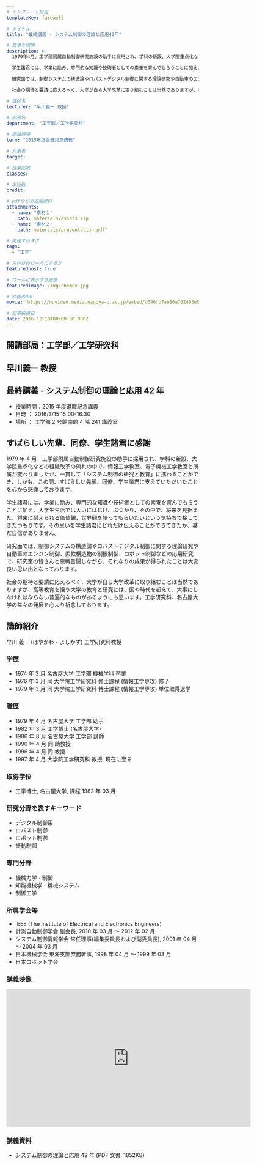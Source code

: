 ```yaml
---
# テンプレート指定
templateKey: farewell

# タイトル
title: "最終講義 - システム制御の理論と応用42年"

# 簡単な説明
description: >-
  1979年4月、工学部附属自動制御研究施設の助手に採用され、学科の新設、大学院重点化などの組織改革の流れの中で、情報工学教室、電子機械工学教室と所属が変わりましたが、一貫して「システム制御の研究と教育」に携わることができ、しかも、この間、すばらしい先輩、同僚、学生諸君に支えていただいたことを心から感謝しております。 

  学生諸君には、学業に励み、専門的な知識や技術者としての素養を育んでもらうことに加え、大学生生活では大いにはじけ、ぶつかり、その中で、将来を見据えた、将来に耐えられる価値観、世界観を培ってもらいたいという気持ちで接してきたつもりです。その思いを学生諸君にどれだけ伝えることができてきたか、甚だ自信がありません。 

  研究面では、制御システムの構造論やロバストデジタル制御に関する理論研究や自動車のエンジン制御、柔軟構造物の制振制御、ロボット制御などの応用研究で、研究室の皆さんと悪戦苦闘しながら、それなりの成果が得られたことは大変良い思い出となっております。 

  社会の期待と要請に応えるべく、大学が自ら大学改革に取り組むことは当然でありますが、高等教育を担う大学の教育と研究には、国や時代を超えて、大事にしなければならない普遍的なものがあるようにも思います。工学研究科、名古屋大学の益々の発展を心より祈念しております。

# 講師名
lecturer: "早川義一 教授"

# 部局名
department: "工学部／工学研究科"

# 開講時限
term: "2015年度退職記念講義"

# 対象者
target:

# 授業回数
classes:

# 単位数
credit:

# pdfなどの追加資料
attachments:
  - name: "素材１"
    path: materials/assets.zip
  - name: "素材２"
    path: materials/presentation.pdf"

# 関連するタグ
tags:
  - "工学"

# 色付けのロールにするか
featuredpost: true

# ロールに表示する画像
featuredimage: /img/chemex.jpg

# 映像のURL
movie:　https://nuvideo.media.nagoya-u.ac.jp/embed/d046fb7ab86a762d93e084f1c8b94171344cfa88

# 記事投稿日
date: 2016-12-18T00:00:00.000Z
---
```


## 開講部局：工学部／工学研究科

## 早川義一 教授

## 最終講義 - システム制御の理論と応用 42 年

- 授業時間：2015 年度退職記念講義
- 日時 ： 2016/3/15 15:00-16:30
- 場所 ： 工学部 2 号館南館 4 階 241 講義室

## すばらしい先輩、同僚、学生諸君に感謝

1979 年 4 月、工学部附属自動制御研究施設の助手に採用され、学科の新設、大学院重点化などの組織改革の流れの中で、情報工学教室、電子機械工学教室と所属が変わりましたが、一貫して「システム制御の研究と教育」に携わることができ、しかも、この間、すばらしい先輩、同僚、学生諸君に支えていただいたことを心から感謝しております。

学生諸君には、学業に励み、専門的な知識や技術者としての素養を育んでもらうことに加え、大学生生活では大いにはじけ、ぶつかり、その中で、将来を見据えた、将来に耐えられる価値観、世界観を培ってもらいたいという気持ちで接してきたつもりです。その思いを学生諸君にどれだけ伝えることができてきたか、甚だ自信がありません。

研究面では、制御システムの構造論やロバストデジタル制御に関する理論研究や自動車のエンジン制御、柔軟構造物の制振制御、ロボット制御などの応用研究で、研究室の皆さんと悪戦苦闘しながら、それなりの成果が得られたことは大変良い思い出となっております。

社会の期待と要請に応えるべく、大学が自ら大学改革に取り組むことは当然でありますが、高等教育を担う大学の教育と研究には、国や時代を超えて、大事にしなければならない普遍的なものがあるようにも思います。工学研究科、名古屋大学の益々の発展を心より祈念しております。

## 講師紹介

早川 義一 (はやかわ・よしかず) 工学研究科教授

### 学歴

- 1974 年 3 月 名古屋大学 工学部 機械学科 卒業
- 1976 年 3 月 同 大学院工学研究科 修士課程 (情報工学専攻) 修了
- 1979 年 3 月 同 大学院工学研究科 博士課程 (情報工学専攻) 単位取得退学

### 職歴

- 1979 年 4 月 名古屋大学 工学部 助手
- 1982 年 3 月 工学博士 (名古屋大学)
- 1986 年 8 月 名古屋大学 工学部 講師
- 1990 年 4 月 同 助教授
- 1996 年 4 月 同 教授
- 1997 年 4 月 大学院工学研究科 教授, 現在に至る

### 取得学位

- 工学博士, 名古屋大学, 課程 1982 年 03 月

### 研究分野を表すキーワード

- デジタル制御系
- ロバスト制御
- ロボット制御
- 振動制御

### 専門分野

- 機械力学・制御
- 知能機械学・機械システム
- 制御工学

### 所属学会等

- IEEE (The Institute of Electrical and Electronics Engineers)
- 計測自動制御学会 副会長, 2010 年 03 月 ～ 2012 年 02 月
- システム制御情報学会 常任理事(編集委員長および副委員長), 2001 年 04 月 ～ 2004 年 03 月
- 日本機械学会 東海支部庶務幹事, 1998 年 04 月 ～ 1999 年 03 月
- 日本ロボット学会

### 講義映像

<iframe src="https://nuvideo.media.nagoya-u.ac.jp/embed/d37b4e59a646e4401b935adcfd74b2047d9ad5a4/autostart/false/caption/true" width="640" height="360" frameborder="0" allowfullscreen></iframe>

### 講義資料

- システム制御の理論と応用 42 年 (PDF 文書, 1852KB)
